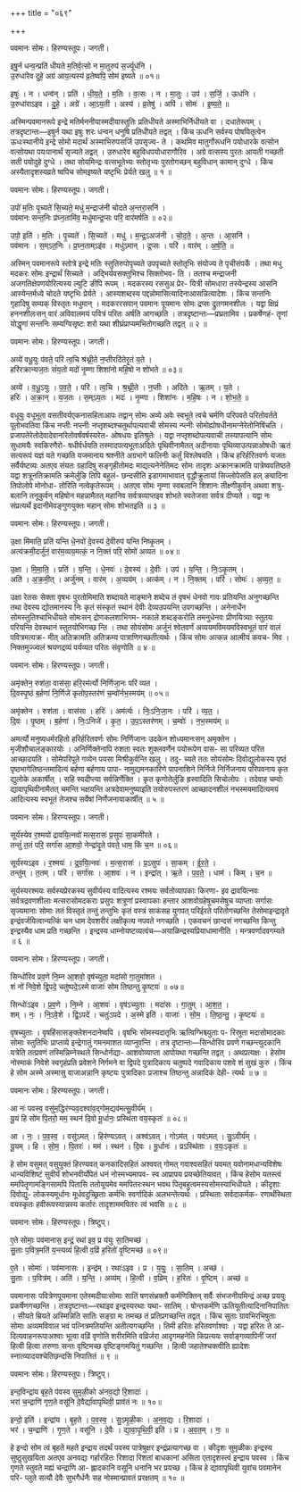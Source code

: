 +++
title = "०६९"

+++


पवमानः सोमः। हिरण्यस्तूपः। जगती।

इषु॒र्न धन्व॒न्प्रति॑ धीयते म॒तिर्व॒त्सो न मा॒तुरुप॑ स॒र्ज्यूध॑नि ।  
उ॒रुधा॑रेव दुहे॒ अग्र॑ आय॒त्यस्य॑ व्र॒तेष्वपि॒ सोम॑ इष्यते ॥ ०१॥

इषुः॑ । न । धन्व॑न् । प्रति॑ । धी॒य॒ते॒ । म॒तिः । व॒त्सः । न । मा॒तुः । उप॑ । स॒र्जि॒ । ऊध॑नि ।  
उ॒रुधा॑राऽइव । दु॒हे॒ । अग्रे॑ । आ॒ऽय॒ती । अस्य॑ । व्र॒तेषु॑ । अपि॑ । सोमः॑ । इ॒ष्य॒ते॒ ॥

अस्मिन्पवमानरूपे इन्द्रे मतिर्मननीयास्मदीयास्तुतिः प्रतिधीयते अस्माभिर्निधीयते वा । दधातेरूपम् । तत्रदृष्टान्तः—इषुर्न यथा इषुः शरः धन्वन् धनुषि प्रतिधीयते तद्वत् । किंच ऊधनि सर्वस्य पोषयितृत्वेन ऊधःस्थानीये इन्द्रे सोमो मदार्थं अस्माभिरुपसर्जि उपसृज्य- ते । कथमिव मातुर्गोरूधनि पयोधारके वत्सोन वत्सोयथा पयःपानार्थं सृज्यते तद्वत् । उरुधारेव बहुविधपयोधारागौरिव । अग्रे वत्सस्य पुरतः आयती गच्छती सती पयोदुहे दुग्धे । तथा सोयमिन्द्रः वत्सभूतेभ्यः स्तोतृभ्यः पुरतोगच्छन् बहुविधान् कामान् दुग्धे । किंच अस्यैतादृशस्यव्रते ष्वपिच सोमइष्यते यष्टृभिः प्रेर्यते खलु ॥ १ ॥

पवमानः सोमः। हिरण्यस्तूपः। जगती।

उपो॑ म॒तिः पृ॒च्यते॑ सि॒च्यते॒ मधु॑ म॒न्द्राज॑नी चोदते अ॒न्तरा॒सनि॑ ।  
पव॑मानः सन्त॒निः प्र॑घ्न॒तामि॑व॒ मधु॑मान्द्र॒प्सः परि॒ वार॑मर्षति ॥ ०२॥

उपो॒ इति॑ । म॒तिः । पृ॒च्यते॑ । सि॒च्यते॑ । मधु॑ । म॒न्द्र॒ऽअज॑नी । चो॒द॒ते॒ । अ॒न्तः । आ॒सनि॑ ।  
पव॑मानः । स॒म्ऽत॒निः । प्र॒घ्न॒ताम्ऽइ॑व । मधु॑ऽमान् । द्र॒प्सः । परि॑ । वार॑म् । अ॒र्ष॒ति॒ ॥

अस्मिन् पवमानरूपे स्तोत्रे इन्द्रे मतिः स्तुतिरुपोपृच्यते उपपृच्यते स्तोतृभिः संयोज्य ते पृचीसंपर्के । तथा मधु मदकरः सोमः इन्द्रार्थं सिच्यते । अद्भिर्यवसक्तुभिश्च सिक्तोभव- ति । ततश्च मन्द्राजनी अजगतिक्षेपणयोरित्यस्य ल्युटि ङीपि रूपम् । मदकरस्य रससुअ प्रेर- यित्री सोमधारा तस्येन्द्रस्य आसनि आस्येन्तर्मध्ये चोदते यष्टृभिः प्रेर्यते । आस्यशब्दस्य पद्दन्नोमासित्यादिनाआसन्नित्यादेशः । किंच सन्तनिः गृहादिषु सम्यक् विस्तृतः मधुमान् । मदकररसवान् पवमानः पूयमानः सोमः द्रप्सः द्रुतगमनशीलः । यद्वा क्षिप्रं हननशीलःसन् वारं अविवालमयं पवित्रं परितः अर्षति आगच्छति । तत्रदृष्टान्तः—प्रघ्रतामिव । प्रकर्षेणहं- तॄणां योद्धॄणां सन्तनिः सम्यग्विसृष्टः शरो यथा शीघ्रंप्राप्यमभितोगच्छति तद्वत् ॥ २ ॥

पवमानः सोमः। हिरण्यस्तूपः। जगती।

अव्ये॑ वधू॒युः प॑वते॒ परि॑ त्व॒चि श्र॑थ्नी॒ते न॒प्तीरदि॑तेरृ॒तं य॒ते ।  
हरि॑रक्रान्यज॒तः सं॑य॒तो मदो॑ नृ॒म्णा शिशा॑नो महि॒षो न शो॑भते ॥ ०३॥

अव्ये॑ । व॒धू॒ऽयुः । प॒व॒ते॒ । परि॑ । त्व॒चि । श्र॒थ्नी॒ते । न॒प्तीः । अदि॑तेः । ऋ॒तम् । य॒ते ।  
हरिः॑ । अ॒क्रा॒न् । य॒ज॒तः । स॒म्ऽय॒तः । मदः॑ । नृ॒म्णा । शिशा॑नः । म॒हि॒षः । न । शो॒भ॒ते॒ ॥

वधूयुः वधूभूता वसतीवर्यएकनासहिताआपः तद्वान् सोमः अव्ये अवेः स्वभूते त्वचे चर्मणि परिपवते परितोवर्तते पूतोभवतिवा किंच नप्तीः नप्त्नीः नप्तृशब्दश्चतुर्थापत्यवाची सोमस्य न्प्त्नीः सोमोह्योषधीनामग्नेरेतोनिषिंचति । प्रजापतेरेतोदेवादेवानांरेतोवर्षंवर्षस्यरेत- ओषधयः इतिश्रुतेः । यद्वा नप्तृशब्दोपत्यवाची तस्यापत्यानि सोमः सुधामयैः स्वकिरणैरो- षधीर्वर्धयति तस्मादपत्यभूताअदितेः पृथिवीनामैतत् अदीनायाः पृथिव्याउत्पन्नाओषधीः ऋतं सत्यरूपं यज्ञं यते गच्छति यजमानाय श्रश्नीते अग्रभागे फलिनीः कर्तुं विश्लेषयति । किंच हरिर्हरितवर्णः यजतः सर्वैर्यष्टव्यः अतएव संयतः ग्रहादिषु सङ्गृहीतोमदः माद्यत्यनेनेतिमदः सोमः तादृशः अक्रानक्रामति पात्रेष्ववतिष्ठते यद्वा शत्रूनतिक्रामति क्रमेर्लुङि तिपि बहुलं- छन्दसीति इडागमाभावात् वृद्धौक्रुतायां सिज्लोपेसति हल् ङ्यादिना तिपोलोपे मोनोधा- तोरिति नत्वेकृतेरूपम् । अतएव सोमः नृम्णा स्वबलानि शिशानः तीक्ष्णीकुर्वन् अथवा शत्रु- बलानि तनूकुर्वन् महिषोन महन्नामैतत् महानिव सर्वत्रव्याप्तइव शोभते स्वतेजसा सर्वत्र दीप्यते । यद्वा नः संप्रत्यर्थे इदानीमेवङ्गुणयुक्तः महान् सोमः शोभतइति ॥ ३ ॥

पवमानः सोमः। हिरण्यस्तूपः। जगती।

उ॒क्षा मि॑माति॒ प्रति॑ यन्ति धे॒नवो॑ दे॒वस्य॑ दे॒वीरुप॑ यन्ति निष्कृ॒तम् ।  
अत्य॑क्रमी॒दर्जु॑नं॒ वार॑म॒व्यय॒मत्कं॒ न नि॒क्तं परि॒ सोमो॑ अव्यत ॥ ०४॥

उ॒क्षा । मि॒मा॒ति॒ । प्रति॑ । य॒न्ति॒ । धे॒नवः॑ । दे॒वस्य॑ । दे॒वीः । उप॑ । य॒न्ति॒ । निः॒ऽकृ॒तम् ।  
अति॑ । अ॒क्र॒मी॒त् । अर्जु॑नम् । वार॑म् । अ॒व्यय॑म् । अत्क॑म् । न । नि॒क्तम् । परि॑ । सोमः॑ । अ॒व्य॒त॒ ॥

उक्षा रेतसः सेक्ता वृषभः पुरतोमिमाति शब्दायते माङ्माने शब्देच तं वृषभं धेनवो गावः प्रतियन्ति अनुगच्छन्ति तथा देवस्य द्योतमानस्य निः कृतं संस्कृतं स्थानं देवीः देव्यउपयन्ति उपगच्छन्ति । अनेनार्धेन सोमस्तुतिश्चाभिधीयते सोमःसन् द्रोणकलशाभिगम- नकाले शब्दङ्करोति तमनुधेनवः प्रीणयित्र्याः स्तुतयः परियन्ति देवस्थानं स्तुतयोभिगच्छ न्ति । तथा सोयंसोमः अर्जुनं श्वेतवर्णं अव्ययमविमयमविस्वभूतं वारं वालं पवित्रमत्यक्र- मीत् अतिक्रामति अतिक्रम्य पात्राणिगच्छतीत्यर्थः । किंच सोमः अत्कन्न आत्मीयं कवच- मिव । निक्तमुज्ज्वलं श्रयणद्रव्यं पर्यव्यत परितः संवृणोति ॥ ४ ॥

पवमानः सोमः। हिरण्यस्तूपः। जगती।

अमृ॑क्तेन॒ रुश॑ता॒ वास॑सा॒ हरि॒रम॑र्त्यो निर्णिजा॒नः परि॑ व्यत ।  
दि॒वस्पृ॒ष्ठं ब॒र्हणा॑ नि॒र्णिजे॑ कृतोप॒स्तर॑णं च॒म्वो॑र्नभ॒स्मय॑म् ॥ ०५॥

अमृ॑क्तेन । रुश॑ता । वास॑सा । हरिः॑ । अम॑र्त्यः । निः॒ऽनि॒जा॒नः । परि॑ । व्य॒त॒ ।  
दि॒वः । पृ॒ष्ठम् । ब॒र्हणा॑ । निः॒ऽनिजे॑ । कृ॒त॒ । उ॒प॒ऽस्तर॑णम् । च॒म्वोः॑ । न॒भ॒स्मय॑म् ॥

अमर्त्यो मनुष्यधर्मरहितो हरिर्हरितवर्णः सोमः निर्णिजानः उदकेन शोध्यमानःसन् अमृक्तेन । मृजीशौचालङ्कारयोः । अनिर्णिक्तेनापि रुशता स्वतः शुक्लवर्णेन पयोरूपेण वास- सा परिव्यत परित आच्छादयति । सोमेपरिपूते गव्येन पयसा मिश्रीकुर्वन्ति खलु । तदु- च्यते ततः सोयंसोमः दिवोद्युलोकस्य पृष्ठं पृष्ठभागेतिष्ठन्तमादित्यं बर्हणा बर्हणाय पापा- नामुद्यमनकारिणे पापनाशिने निर्निजे निर्निजनाय परिपवनाय कृत द्युलोके अकार्षीत् । सहि स्वदीप्त्या सर्वन्निर्णेक्ति । कृत कृणोतेर्लुङि ह्रस्वादिति सिचोलोपः । तदेवाह चम्वोः द्यावापृथिवीनामैतत् चमन्ति भक्षयन्ति अत्रदेवामनुष्याइति तयोरुपस्तरणं आच्छादनशीलं नभस्मयमादित्यमयं आदित्यस्य स्वभूतं तेजश्च सर्वेषां निर्णेजनायाकार्षीत् ॥ ५ ॥

पवमानः सोमः। हिरण्यस्तूपः। जगती।

सूर्य॑स्येव र॒श्मयो॑ द्रावयि॒त्नवो॑ मत्स॒रासः॑ प्र॒सुपः॑ सा॒कमी॑रते ।  
तन्तुं॑ त॒तं परि॒ सर्गा॑स आ॒शवो॒ नेन्द्रा॑दृ॒ते प॑वते॒ धाम॒ किं च॒न ॥ ०६॥

सूर्य॑स्यऽइव । र॒श्मयः॑ । द्र॒व॒यि॒त्नवः॑ । म॒त्स॒रासः॑ । प्र॒ऽसुपः॑ । सा॒कम् । ई॒र॒ते॒ ।  
तन्तु॑म् । त॒तम् । परि॑ । सर्गा॑सः । आ॒शवः॑ । न । इन्द्रा॑त् । ऋ॒ते । प॒व॒ते॒ । धाम॑ । किम् । च॒न ॥

सूर्यस्यरश्मयः सर्वस्यप्रेरकस्य सुवीर्यस्य वादित्यस्य रश्मयः सर्वतोव्यापकाः किरणा- इव द्रावयित्नवः सर्वत्रद्रवणशीलाः मत्सरासोमदकराः प्रसुपः शत्रूणां प्रस्वापकाः हन्तार आशवोग्रहेषुचमसेषुच व्याप्ताः सर्गासः सृज्यमानाः सोमाः ततं विस्तृतं तन्तुं तन्तुभिः कृतं वस्त्रं साकंसह युगपत् परिईरते परितोगच्छन्ति तेसोमाइन्द्रादृते इन्द्रंवर्जयित्वान्यत्किं चन धाम देवशरीरं लक्षीकृत्य नपवते नगच्छति । एकवचनं छान्दसं नगच्छन्ति किन्तु इन्द्रस्यैव धाम प्रति गच्छन्ति । इन्द्रस्य धाम्नोयष्टव्यत्वंच—अयाळिन्द्रस्यप्रियाधामानीति । मन्त्रवर्णादवगम्यते ॥ ६ ॥

पवमानः सोमः। हिरण्यस्तूपः। जगती।

सिन्धो॑रिव प्रव॒णे नि॒म्न आ॒शवो॒ वृष॑च्युता॒ मदा॑सो गा॒तुमा॑शत ।  
शं नो॑ निवे॒शे द्वि॒पदे॒ चतु॑ष्पदे॒ऽस्मे वाजाः॑ सोम तिष्ठन्तु कृ॒ष्टयः॑ ॥ ०७॥

सिन्धोः॑ऽइव । प्र॒व॒णे । नि॒म्ने । आ॒शवः॑ । वृष॑ऽच्युताः । मदा॑सः । गा॒तुम् । आ॒श॒त॒ ।  
शम् । नः॒ । नि॒ऽवे॒शे । द्वि॒ऽपदे॑ । चतुः॑ऽपदे । अ॒स्मे इति॑ । वाजाः॑ । सो॒म॒ । ति॒ष्ठ॒न्तु॒ । कृ॒ष्टयः॑ ॥

वृषच्युताः । वृषहिंसासङ्क्लेशनदानेष्वपि । वृषभिः सोमस्यदातृभिः ऋत्विग्भिश्च्युताः प- रिस्रुता मदासोमादकाः सोमाः स्तुतिभिः प्राप्तव्ये इन्द्रेगातुं गमनमाशत व्याप्नुवन्ति । तत्र दृष्टान्तः—सिन्धोरिव प्रवणे गच्छन्त्युदकानि यत्रेति तत्प्रवणं तस्मिन्निम्नेस्थले सिन्धोर्नद्या- आशवोव्याप्ता आपोयथा गच्छन्ति तद्वत् । अथप्रत्यक्षः । हेसोम नोस्माकं निवेशे स्वगृहंप्रति प्रवेशने निर्गमने वा द्विपदे पुत्रादिकाय चतुष्पदे गवादिकाय पशवे शं सुखं कुरु । किंच हे सोम अस्मे अस्मासु वाजाअन्नानि कृष्टयः पुत्रादिकाः प्रजाश्च तिष्ठन्तु अन्नादिकं देही- त्यर्थः ॥ ७ ॥

पवमानः सोमः। हिरण्यस्तूपः। जगती।

आ नः॑ पवस्व॒ वसु॑म॒द्धिर॑ण्यव॒दश्वा॑व॒द्गोम॒द्यव॑मत्सु॒वीर्य॑म् ।  
यू॒यं हि सो॑म पि॒तरो॒ मम॒ स्थन॑ दि॒वो मू॒र्धानः॒ प्रस्थि॑ता वय॒स्कृतः॑ ॥ ०८॥

आ । नः॒ । प॒व॒स्व॒ । वसु॑ऽमत् । हिर॑ण्यऽवत् । अश्व॑ऽवत् । गोऽम॑त् । यव॑ऽमत् । सु॒ऽवीर्य॑म् ।  
यू॒यम् । हि । सो॒म॒ । पि॒तरः॑ । मम॑ । स्थन॑ । दि॒वः । मू॒र्धानः॑ । प्रऽस्थि॑ताः । व॒यः॒ऽकृतः॑ ॥

हे सोम वसुमत् वसुयुक्तं हिरण्यवत् कनकादिसहितं अश्ववत् गोमत् गवाश्वसहितं यवमत् यवोनामधान्यविशेषः धान्यविशिष्टं सुवीर्यं शोभनवीर्योपेतं धनं नोस्मभ्यमापव- स्व आप्रापय प्रयच्छेतियावत् । किंच हेसोम यतस्त्वं ममपितॄणामङ्गिसामपि पितासि ततोयूयमेव ममपितरःस्थन भवथ पितृबहुत्वमस्यसोमस्याभिधीयते । कीदृशाः दिवोद्यु- लोकस्यमूर्धानः मूर्धवदुच्छ्रिताः कर्मभिः स्वर्गादिकं अलभन्तेत्यर्थः । प्रस्थिताः सर्वदाकर्मक- रणार्थंस्थिता वयस्कृतः हवीरूपस्यान्नस्य कर्तारः तादृशाममपितरः त्वं भवसि ॥ ८ ॥

पवमानः सोमः। हिरण्यस्तूपः। त्रिष्टुप्।

ए॒ते सोमाः॒ पव॑मानास॒ इन्द्रं॒ रथा॑ इव॒ प्र य॑युः सा॒तिमच्छ॑ ।  
सु॒ताः प॒वित्र॒मति॑ य॒न्त्यव्यं॑ हि॒त्वी व॒व्रिं ह॒रितो॑ वृ॒ष्टिमच्छ॑ ॥ ०९॥

ए॒ते । सोमाः॑ । पव॑मानासः । इन्द्र॑म् । रथाः॑ऽइव । प्र । य॒युः॒ । सा॒तिम् । अच्छ॑ ।  
सु॒ताः । प॒वित्र॑म् । अति॑ । य॒न्ति॒ । अव्य॑म् । हि॒त्वी । व॒व्रिम् । ह॒रितः॑ । वृ॒ष्टिम् । अच्छ॑ ॥

पवमानासः पवित्रेणपूयमाना एतेस्मदीयाःसोमाः सातिं षणसंभ्रक्तौ कर्मणिक्तिन् सर्वैः संभजनीयमिन्द्रं अच्छ प्रययुः प्रकर्षेणगच्छन्ति । तत्रदृष्टान्तः—रथाइव इन्द्रस्यरथाः यथा- सातिम् । षोन्तकर्मणि ऊतियूतीत्यादिनानिपातितः । सीयते म्रियते अस्मिन्निति सातिः सङ्ग्रा मः तमच्छ तं प्रतिप्रगच्छन्ति तद्वत् । किंच सुताः ग्रावभिरभिषुताः सोमाः अव्यमविवाल भवं पत्नित्रमतियन्ति अतीत्यगच्छन्ति । तिमी हरितः हरितवर्णाश्वाः । यद्वा हरितः ते आ- दित्यवाहनरूपाअश्वाः भूत्वा वव्रिं वृणोति शरीरमिति वव्रिर्जरा आदृगमहनेति किप्रत्ययः सर्वाङ्गव्यापिनीं जरां हित्वी हित्वा तरुणाः सन्तः वृष्टिमच्छ वृष्टिङ्गमयितुं गच्छन्ति । हित्वी जहातेश्चक्त्वीति ह्यादेशः स्नात्व्यादयश्चेतिछन्दसि निपातितं ॥ ९ ॥

पवमानः सोमः। हिरण्यस्तूपः। त्रिष्टुप्।

इन्द॒विन्द्रा॑य बृह॒ते प॑वस्व सुमृळी॒को अ॑नव॒द्यो रि॒शादाः॑ ।  
भरा॑ च॒न्द्राणि॑ गृण॒ते वसू॑नि दे॒वैर्द्या॑वापृथिवी॒ प्राव॑तं नः ॥ १०॥

इन्दो॒ इति॑ । इन्द्रा॑य । बृ॒ह॒ते । प॒व॒स्व॒ । सु॒ऽमृ॒ळी॒कः । अ॒न॒व॒द्यः । रि॒शादाः॑ ।  
भर॑ । च॒न्द्राणि॑ । गृ॒ण॒ते । वसू॑नि । दे॒वैः । द्या॒वा॒पृ॒थि॒वी॒ इति॑ । प्र । अ॒व॒त॒म् । नः॒ ॥

हे इन्दो सोम त्वं बृहते महते इन्द्राय तदर्थं पवस्व पात्रेषुक्षर इन्द्रंप्रत्यागच्छ वा । कीदृशः सुमृळीकः इन्द्रस्य सुष्ठुसुखयिता अतएव अनवद्यः गर्हारहितः रिशादा रिशतां बाधकानां असिता एतादृशस्त्वं इन्द्राय पवस्व । किंच गृणते स्तुवते मह्यं चन्द्राणि आ- ह्लादकानि वसूनि धनानि भर प्रयच्छ । किंच हे द्यावापृथिवी युवांच पवमानेन परि- प्लुते सत्यौ देवैः सुभगैर्धनैः सह नोस्मान्प्रावतं प्ररक्षतम् ॥ १० ॥